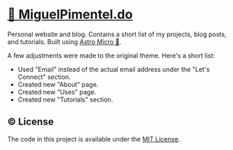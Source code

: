 # [🦝 MiguelPimentel.do](https://miguelpimentel.do/)

Personal website and blog. Contains a short list of my projects, blog posts, and tutorials. Built using [Astro Micro 🔬](https://astro-micro.vercel.app/).

A few adjustments were made to the original theme. Here's a short list:

- Used "Email" instead of the actual email address under the "Let's Connect" section.
- Created new "About" page.
- Created new "Uses" page.
- Created new "Tutorials" section.

## © License

The code in this project is available under the [MIT License](LICENSE).
